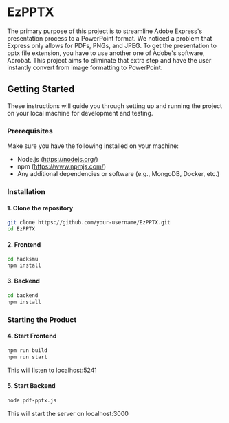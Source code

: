 # EzPPTX

The primary purpose of this project is to streamline Adobe Express's presentation process to a PowerPoint format. We noticed a problem that Express only allows for PDFs, PNGs, and JPEG. To get the presentation to pptx file extension, you have to use another one of Adobe's software, Acrobat. This project aims to eliminate that extra step and have the user instantly convert from image formatting to PowerPoint.

## Getting Started

These instructions will guide you through setting up and running the project on your local machine for development and testing.

### Prerequisites

Make sure you have the following installed on your machine:
- Node.js (https://nodejs.org/)
- npm (https://www.npmjs.com/)
- Any additional dependencies or software (e.g., MongoDB, Docker, etc.)

### Installation

#### 1. Clone the repository

```bash
git clone https://github.com/your-username/EzPPTX.git
cd EzPPTX
```

#### 2. Frontend
```bash
cd hacksmu
npm install
```

#### 3. Backend
```bash
cd backend
npm install
```

### Starting the Product

#### 4. Start Frontend
```bash
npm run build
npm run start
```

This will listen to localhost:5241

#### 5. Start Backend
```bash
node pdf-pptx.js
```

This will start the server on localhost:3000





